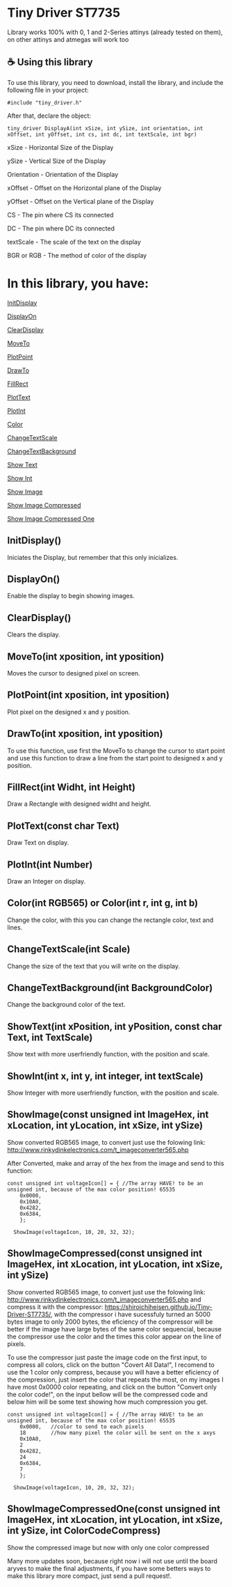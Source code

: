 # Tiny Driver ST7735

Library works 100% with 0, 1 and 2-Series attinys (already tested on them), on other attinys and atmegas will work too

## ☕ Using this library


To use this library, you need to download, install the library, and include the following file in your project:

```
#include "tiny_driver.h"
```

After that, declare the object:

```
tiny_driver DisplayA(int xSize, int ySize, int orientation, int xOffset, int yOffset, int cs, int dc, int textScale, int bgr)
```

xSize - Horizontal Size of the Display

ySize - Vertical Size of the Display

Orientation - Orientation of the Display

xOffset - Offset on the Horizontal plane of the Display

yOffset - Offset on the Vertical plane of the Display

CS - The pin where CS its connected

DC - The pin where DC its connected

textScale - The scale of the text on the display

BGR or RGB - The method of color of the display


# In this library, you have:

[InitDisplay](https://github.com/shiroichiheisen/Tiny-Driver-ST7735#InitDisplay)

[DisplayOn](https://github.com/shiroichiheisen/Tiny-Driver-ST7735#DisplayOn)

[ClearDisplay ](https://github.com/shiroichiheisen/Tiny-Driver-ST7735#ClearDisplay)

[MoveTo](https://github.com/shiroichiheisen/Tiny-Driver-ST7735#MoveToint-xposition-int-yposition)

[PlotPoint](https://github.com/shiroichiheisen/Tiny-Driver-ST7735#PlotPointint-xposition-int-yposition)

[DrawTo](https://github.com/shiroichiheisen/Tiny-Driver-ST7735#DrawToint-xposition-int-yposition)

[FillRect](https://github.com/shiroichiheisen/Tiny-Driver-ST7735#FillRectint-Widht-int-Height)

[PlotText](https://github.com/shiroichiheisen/Tiny-Driver-ST7735#PlotTextconst-char-Text)

[PlotInt](https://github.com/shiroichiheisen/Tiny-Driver-ST7735#PlotIntint-Number)

[Color](https://github.com/shiroichiheisen/Tiny-Driver-ST7735#Colorint-RGB565-or-Colorint-r-int-g-int-b)

[ChangeTextScale](https://github.com/shiroichiheisen/Tiny-Driver-ST7735#ChangeTextScaleint-Scale)

[ChangeTextBackground](https://github.com/shiroichiheisen/Tiny-Driver-ST7735#ChangeTextBackgroundint-BackgroundColor)

[Show Text](https://github.com/shiroichiheisen/Tiny-Driver-ST7735#ShowTextint-xPosition-int-yPosition-const-char-Text-int-TextScale)

[Show Int](https://github.com/shiroichiheisen/Tiny-Driver-ST7735#ShowIntint-x-int-y-int-integer-int-textScale)

[Show Image](https://github.com/shiroichiheisen/Tiny-Driver-ST7735#ShowImageconst-unsigned-int-ImageHex-int-xLocation-int-yLocation-int-xSize-int-ySize)

[Show Image Compressed](https://github.com/shiroichiheisen/Tiny-Driver-ST7735#ShowImageCompressedconst-unsigned-int-ImageHex-int-xLocation-int-yLocation-int-xSize-int-ySize)

[Show Image Compressed One](https://github.com/shiroichiheisen/Tiny-Driver-ST7735#ShowImageCompressedOneconst-unsigned-int-ImageHex-int-xLocation-int-yLocation-int-xSize-int-ySize-int-ColorCodeCompress)


## InitDisplay()

Iniciates the Display, but remember that this only inicializes.

## DisplayOn()

Enable the display to begin showing images.

## ClearDisplay() 

Clears the display.

## MoveTo(int xposition, int yposition)

Moves the cursor to designed pixel on screen.

## PlotPoint(int xposition, int yposition)

Plot pixel on the designed x and y position.

## DrawTo(int xposition, int yposition)

To use this function, use first the MoveTo to change the cursor to start point and use this function to draw a line from the start point to designed x and y position.

## FillRect(int Widht, int Height)

Draw a Rectangle with designed widht and height.

## PlotText(const char Text)

Draw Text on display.

## PlotInt(int Number)

Draw an Integer on display.

## Color(int RGB565) or Color(int r, int g, int b)

Change the color, with this you can change the rectangle color, text and lines.

## ChangeTextScale(int Scale)

Change the size of the text that you will write on the display.

## ChangeTextBackground(int BackgroundColor)

Change the background color of the text.

## ShowText(int xPosition, int yPosition, const char Text, int TextScale)

Show text with more userfriendly function, with the position and scale.

## ShowInt(int x, int y, int integer, int textScale)

Show Integer with more userfriendly function, with the position and scale.

## ShowImage(const unsigned int ImageHex, int xLocation, int yLocation, int xSize, int ySize)

Show converted RGB565 image, to convert just use the folowing link: http://www.rinkydinkelectronics.com/t_imageconverter565.php

After Converted, make and array of the hex from the image and send to this function:

```
const unsigned int voltageIcon[] = { //The array HAVE! to be an unsigned int, because of the max color position! 65535
    0x0000,
    0x10A0,
    0x4282,
    0x6384,
    };

  ShowImage(voltageIcon, 10, 20, 32, 32);  
```

## ShowImageCompressed(const unsigned int ImageHex, int xLocation, int yLocation, int xSize, int ySize)

Show converted RGB565 image, to convert just use the folowing link: http://www.rinkydinkelectronics.com/t_imageconverter565.php  and compress it with the compressor: https://shiroichiheisen.github.io/Tiny-Driver-ST7735/, with the compressor i have sucessfuly turned an 5000 bytes image to only 2000 bytes, the eficiency of the compressor will be better if the image have large bytes of the same color sequencial, because the compressor use the color and the times this color appear on the line of pixels.

To use the compressor just paste the image code on the first input, to compress all colors, click on the button "Covert All Data!", I recomend to use the 1 color only compress, because you will have a better eficiency of the compression, just insert the color that repeats the most, on my images I have most 0x0000 color repeating, and click on the button "Convert only the color code!", on the input bellow will be the compressed code and below him will be some text showing how much compression you get.


```
const unsigned int voltageIcon[] = { //The array HAVE! to be an unsigned int, because of the max color position! 65535
    0x0000,   //color to send to each pixels
    18        //how many pixel the color will be sent on the x axys
    0x10A0,
    2
    0x4282,
    24
    0x6384,
    7
    };

  ShowImage(voltageIcon, 10, 20, 32, 32);  
```

## ShowImageCompressedOne(const unsigned int ImageHex, int xLocation, int yLocation, int xSize, int ySize, int ColorCodeCompress)

Show the compressed image but now with only one color compressed 




Many more updates soon, because right now i will not use until the board aryves to make the final adjustments, if you have some betters ways to make this library more compact, just send a pull request!.
